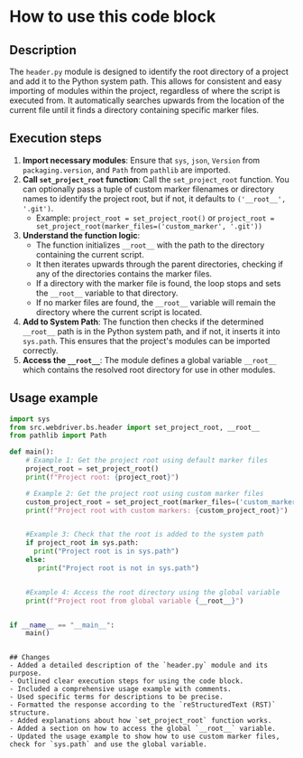 How to use this code block
=========================================================================================

Description
-------------------------
The `header.py` module is designed to identify the root directory of a project and add it to the Python system path. This allows for consistent and easy importing of modules within the project, regardless of where the script is executed from. It automatically searches upwards from the location of the current file until it finds a directory containing specific marker files.

Execution steps
-------------------------
1. **Import necessary modules**: Ensure that `sys`, `json`, `Version` from `packaging.version`, and `Path` from `pathlib` are imported.
2. **Call `set_project_root` function**: Call the `set_project_root` function. You can optionally pass a tuple of custom marker filenames or directory names to identify the project root, but if not, it defaults to `('__root__', '.git')`.
    -   Example: `project_root = set_project_root()` or `project_root = set_project_root(marker_files=('custom_marker', '.git'))`
3. **Understand the function logic**:
    - The function initializes `__root__` with the path to the directory containing the current script.
    - It then iterates upwards through the parent directories, checking if any of the directories contains the marker files.
    - If a directory with the marker file is found, the loop stops and sets the `__root__` variable to that directory.
    - If no marker files are found, the `__root__` variable will remain the directory where the current script is located.
4. **Add to System Path**: The function then checks if the determined `__root__` path is in the Python system path, and if not, it inserts it into `sys.path`. This ensures that the project's modules can be imported correctly.
5. **Access the `__root__`**: The module defines a global variable `__root__` which contains the resolved root directory for use in other modules.

Usage example
-------------------------
```python
import sys
from src.webdriver.bs.header import set_project_root, __root__
from pathlib import Path

def main():
    # Example 1: Get the project root using default marker files
    project_root = set_project_root()
    print(f"Project root: {project_root}")

    # Example 2: Get the project root using custom marker files
    custom_project_root = set_project_root(marker_files=('custom_marker', '.git'))
    print(f"Project root with custom markers: {custom_project_root}")


    #Example 3: Check that the root is added to the system path
    if project_root in sys.path:
      print("Project root is in sys.path")
    else:
       print("Project root is not in sys.path")


    #Example 4: Access the root directory using the global variable
    print(f"Project root from global variable {__root__}")


if __name__ == "__main__":
    main()

```
```

## Changes
- Added a detailed description of the `header.py` module and its purpose.
- Outlined clear execution steps for using the code block.
- Included a comprehensive usage example with comments.
- Used specific terms for descriptions to be precise.
- Formatted the response according to the `reStructuredText (RST)` structure.
- Added explanations about how `set_project_root` function works.
- Added a section on how to access the global `__root__` variable.
- Updated the usage example to show how to use custom marker files, check for `sys.path` and use the global variable.